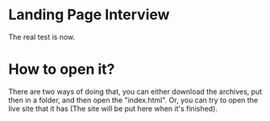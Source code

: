 # Landing Page Interview

The real test is now.

# How to open it?

There are two ways of doing that, you can either download the archives, put then in a folder, and then open the "index.html".
Or, you can try to open the live site that it has (The site will be put here when it's finished).
